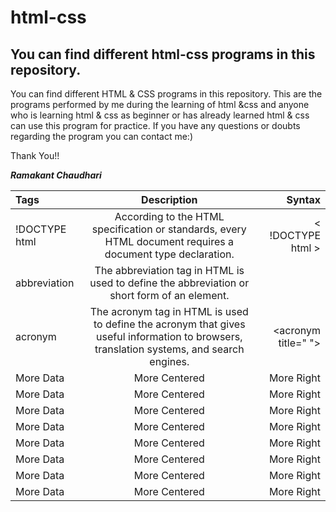 # html-css

## You can find different html-css programs in this repository.

You can find different HTML & CSS programs in this repository.
This are the programs performed by me during the learning of html &css and anyone who is learning html & css as beginner or has already learned html & css can use this program for practice. If you have any questions or doubts regarding the program you can contact me:)

Thank You!!

***Ramakant Chaudhari***


|     Tags     |  Description   |     Syntax    |
|:-------------|:--------------:|--------------:|
| !DOCTYPE html    | According to the HTML specification or standards, every HTML document requires a document type declaration.       |< !DOCTYPE html >     |
| abbreviation    | The abbreviation tag in HTML is used to define the abbreviation or short form of an element.  |<abbr title=" ">|
| acronym |	The acronym tag in HTML is used to define the acronym that gives useful information to browsers, translation systems, and search engines. | <acronym title=" "</acronym>> 
| More Data    | More Centered  | More Right    |
| More Data    | More Centered  | More Right    |
| More Data    | More Centered  | More Right    |
| More Data    | More Centered  | More Right    |
| More Data    | More Centered  | More Right    |
| More Data    | More Centered  | More Right    |
| More Data    | More Centered  | More Right    |
| More Data    | More Centered  | More Right    |
